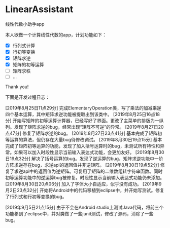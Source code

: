 # LinearAssistant
线性代数小助手app

本人欲做一个计算线性代数的app，计划功能如下：

- [x] 行列式计算
- [x] 行初等变换
- [x] 矩阵求逆
- [x] 矩阵的初等运算
- [ ] 矩阵求秩
- [ ] ...

Thank you!

下面是开发过程日志：

[2019年8月25日11点29分] 完成ElementaryOperation类，写了乘法的加减乘逆四个基本运算，其中矩阵求逆功能被提取出到该类中。
[2019年8月25日16点18分] 开始写矩阵的初等运算计算器，已经写好了界面。更改了主菜单的排版为一纵列。发现了矩阵求逆的bug，经常出现“矩阵不可逆”的异常。
[2019年8月27日20点47分] 修复了矩阵求逆的bug。
[2019年8月27日23点41分] 基本完成了矩阵初等运算的算法，但仍存在大量bug待修改调试。
[2019年8月30日19点15分] 基本完成了矩阵初等运算的功能，发现了加入括号运算时的bug，未测试所有特性和异常。如果可以加入时段性显示当前输入表达式功能，会更加友好。
[2019年8月30日19点32分] 解决了括号运算的bug。发现了逆运算的bug，矩阵求逆功能中一阶方阵求逆存在bug，求逆api的返回值并非逆矩阵。
[2019年8月30日19点52分] 修复了求逆api中的返回值为逆矩阵。可复用了矩阵的二维数组转字符串函数。同时初等运算功能中的逆运算bug被修复。时段性显示当前输入表达式功能仍未添加。
[2019年8月30日20点06分] 加入了字体大小自适应，似乎没有成功。
[2019年9月2日23点32分] 开始将Android中的代码移植到eclipse中，并开始写测试。修复了行列式和行初等变换的bug。

[2019年9月5日21点15分] 由于不会在Android studio上测试Java代码，将前三个功能移到了eclipse中，并对类做了一些junit测试，修改了源码，消除了一些bug。

